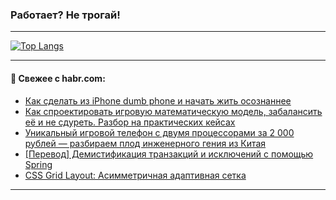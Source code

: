 ### Работает? Не трогай!

---
<!--
#### 🛠️ Technical stack:

![Java](https://img.shields.io/badge/Java-informational?logo=Oracle&style=flat&logoColor=white&color=FF4500)
![Kotlin](https://img.shields.io/badge/Kotlin-informational?logo=Kotlin&style=flat&logoColor=white&color=774D97)
![TS](https://img.shields.io/badge/TypeScript-informational?logo=typeScript&style=flat&logoColor=black&color=017acc)
![Python](https://img.shields.io/badge/Python-informational?logo=Python&style=flat&logoColor=black&color=ffdd54) <br>
![Spring](https://img.shields.io/badge/Spring-informational?logo=Spring&style=flat&logoColor=white&color=6DB33F) 
![SpringBoot](https://img.shields.io/badge/SpringBoot-informational?logo=SpringBoot&style=flat&logoColor=white&color=6DB33F)
![Nest](https://img.shields.io/badge/NestJS-informational?logo=NestJS&style=flat&logoColor=white&color=E0234E) 
![NodeJS](https://img.shields.io/badge/NodeJS-informational?logo=node.js&style=flat&logoColor=white&color=70A760)<br>
![PostgreSQL](https://img.shields.io/badge/PostgreSQL-informational?logo=PostgreSQL&style=flat&logoColor=white&color=DAA520)
![MongoDB](https://img.shields.io/badge/MongoDB-informational?logo=MongoDB&style=flat&logoColor=white&color=870000)
![Apache](https://img.shields.io/badge/Apache-informational?logo=apache&style=flat&logoColor=white&color=f74e28)

___ 
-->

<!--- #### 🛠️ : --->

[![Top Langs](https://github-readme-stats-82jvfl3w3-advtsettinggmailcoms-projects.vercel.app/api/top-langs/?username=zloylis&langs_count=10&hide_title=true&title_color=e6edf3&size_weight=0.5&count_weight=0.5&layout=compact&hide_progress=true&hide_border=true&theme=dracula)](https://github.com/zloylis)

<!---


####  :octocat:&nbsp;&nbsp; Статистика:

![GitHub stats](https://github-readme-stats-u2qms2cxw-advtsettinggmailcoms-projects.vercel.app/api?username=zloylis&show_icons=true&hide_border=true&theme=dracula&title_color=e6edf3&include_all_commits=true&count_private=true&hide_rank=false&hide_title=true&rank_icon=github)
-->
---

#### 💬 Свежее с habr.com:

<!-- BLOG-POST-LIST:START -->
- [Как сделать из iPhone dumb phone и начать жить осознаннее](https://habr.com/ru/articles/871598/?utm_source=habrahabr&utm_medium=rss&utm_campaign=871598)
- [Как спроектировать игровую математическую модель, забалансить её и не сдуреть. Разбор на практических кейсах](https://habr.com/ru/articles/871594/?utm_source=habrahabr&utm_medium=rss&utm_campaign=871594)
- [Уникальный игровой телефон с двумя процессорами за 2 000 рублей — разбираем плод инженерного гения из Китая](https://habr.com/ru/companies/timeweb/articles/871350/?utm_source=habrahabr&utm_medium=rss&utm_campaign=871350)
- [[Перевод] Демистификация транзакций и исключений с помощью Spring](https://habr.com/ru/articles/871582/?utm_source=habrahabr&utm_medium=rss&utm_campaign=871582)
- [CSS Grid Layout: Асимметричная адаптивная сетка](https://habr.com/ru/articles/871570/?utm_source=habrahabr&utm_medium=rss&utm_campaign=871570)
<!-- BLOG-POST-LIST:END -->

---
